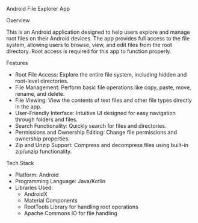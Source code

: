 Android File Explorer App

Overview

This is an Android application designed to help users explore and manage root files on their Android devices. The app provides full access to the file system, allowing users to browse, view, and edit files from the root directory. Root access is required for this app to function properly.


Features

- Root File Access: Explore the entire file system, including hidden and root-level directories.
- File Management: Perform basic file operations like copy, paste, move, rename, and delete.
- File Viewing: View the contents of text files and other file types directly in the app.
- User-Friendly Interface: Intuitive UI designed for easy navigation through folders and files.
- Search Functionality: Quickly search for files and directories.
- Permissions and Ownership Editing: Change file permissions and ownership properties.
- Zip and Unzip Support: Compress and decompress files using built-in zip/unzip functionality.


Tech Stack

- Platform: Android
- Programming Language: Java/Kotlin
- Libraries Used:
   - AndroidX
   - Material Components
   - RootTools Library for handling root operations
   - Apache Commons IO for file handling
